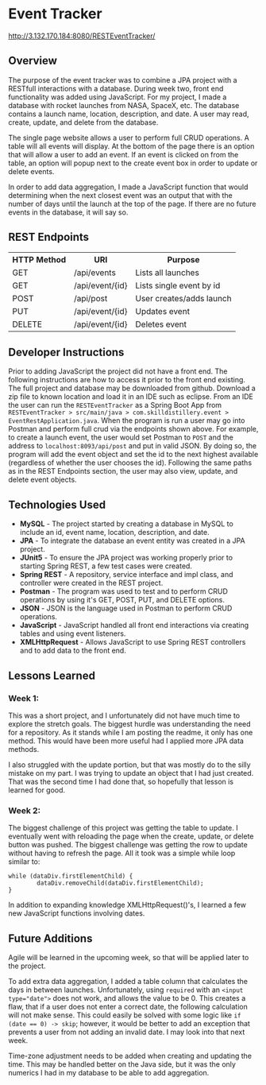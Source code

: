 # Event Tracker

http://3.132.170.184:8080/RESTEventTracker/

## Overview

The purpose of the event tracker was to combine a JPA project with a RESTfull interactions with a database.  During week two, front end functionality was added using JavaScript.  For my project, I made a database with rocket launches from NASA, SpaceX, etc.  The database contains a launch name, location, description, and date.  A user may read, create, update, and delete from the database.

The single page website allows a user to perform full CRUD operations. A table will all events will display.  At the bottom of the page there is an option that will allow a user to add an event.  If an event is clicked on from the table, an option will popup next to the create event box in order to update or delete events.

In order to add data aggregation, I made a JavaScript function that would determining when the next closest event was an output that with the number of days until the launch at the top of the page.  If there are no future events in the database, it will say so.

## REST Endpoints
<table>
<tr>
<th>HTTP Method</th>
<th>URI</th>
<th>Purpose</th>
</tr>

<tr>
<td>GET</td>
<td>/api/events</td>
<td>Lists all launches</td>
</tr>

<tr>
<td>GET</td>
<td>/api/event/{id}</td>
<td>Lists single event by id</td>
</tr>


<tr>
<td>POST</td>
<td>/api/post</td>
<td>User creates/adds launch</td>
</tr>


<tr>
<td>PUT</td>
<td>/api/event/{id}</td>
<td>Updates event</td>
</tr>

<tr>
<td>DELETE</td>
<td>/api/event/{id}</td>
<td>Deletes event</td>
</tr>

</table>


## Developer Instructions
Prior to adding JavaScript the project did not have a front end.  The following instructions are how to access it prior to the front end existing.  The full project and database may be downloaded from github.  Download a zip file to known location and load it in an IDE such as eclipse.  From an IDE the user can run the `RESTEventTracker` as a Spring Boot App from `RESTEventTracker > src/main/java > com.skilldistillery.event > EventRestApplication.java`.  When the program is run a user may go into Postman and perform full crud via the endpoints shown above.  For example, to create a launch event, the user would set Postman to `POST` and the address to `localhost:8093/api/post` and put in valid JSON.  By doing so, the program will add the event object and set the id to the next highest available (regardless of whether the user chooses the id).  Following the same paths as in the REST Endpoints section, the user may also view, update, and delete event objects.


## Technologies Used
- **MySQL** - The project started by creating a database in MySQL to include an id, event name, location, description, and date.
- **JPA** - To integrate the database an event entity was created in a JPA project.
- **JUnit5** - To ensure the JPA project was working properly prior to starting Spring REST, a few test cases were created.
- **Spring REST** - A repository, service interface and impl class, and controller were created in the REST project.
- **Postman** - The program was used to test and to perform CRUD operations by using it's GET, POST, PUT, and DELETE options.
- **JSON** - JSON is the language used in Postman to perform CRUD operations.
- **JavaScript** - JavaScript handled all front end interactions via creating tables and using event listeners.
- **XMLHttpRequest** - Allows JavaScript to use Spring REST controllers and to add data to the front end.

## Lessons Learned
### Week 1:
This was a short project, and I unfortunately did not have much time to explore the stretch goals.  The biggest hurdle was understanding the need for a repository.  As it stands while I am posting the readme, it only has one method.  This would have been more useful had I applied more JPA data methods.

I also struggled with the update portion, but that was mostly do to the silly mistake on my part.  I was trying to update an object that I had just created.  That was the second time I had done that, so hopefully that lesson is learned for good.

### Week 2:
The biggest challenge of this project was getting the table to update.  I eventually went with reloading the page when the create, update, or delete button was pushed. The biggest challenge was getting the row to update without having to refresh the page.  All it took was a simple while loop similar to:
```
while (dataDiv.firstElementChild) {
		dataDiv.removeChild(dataDiv.firstElementChild);
}
```
In addition to expanding knowledge XMLHttpRequest()'s, I learned a few new JavaScript functions involving dates.

## Future Additions
Agile will be learned in the upcoming week, so that will be applied later to the project.

To add extra data aggregation, I added a table column that calculates the days in between launches.  Unfortunately, using `required` with an `<input type="date">` does not work, and allows the value to be 0.  This creates a flaw, that if a user does not enter a correct date, the following calculation will not make sense.  This could easily be solved with some logic like `if (date == 0) -> skip`; however, it would be better to add an exception that prevents a user from not adding an invalid date.  I may look into that next week.

Time-zone adjustment needs to be added when creating and updating the time.  This may be handled better on the Java side, but it was the only numerics I had in my database to be able to add aggregation.
